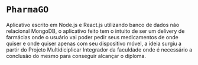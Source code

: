 # `PharmaGO`

Aplicativo escrito em Node.js e React.js utilizando banco de dados não relacional MongoDB,  o aplicativo feito tem o intuito de ser um delivery
de farmácias onde o usuário vai poder pedir seus medicamentos de onde quiser e onde quiser apenas com seu dispositivo móvel, a ideia surgiu
a partir do Projeto Multidiciplicar Integrador da faculdade onde é necessário a conclusão do mesmo para conseguir alcançar o diploma.
